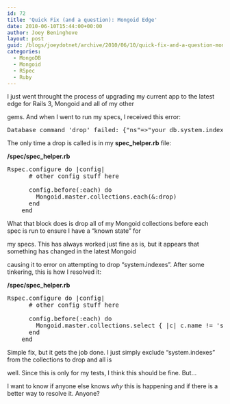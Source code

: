 ```yaml
---
id: 72
title: 'Quick Fix (and a question): Mongoid Edge'
date: 2010-06-10T15:44:00+00:00
author: Joey Beninghove
layout: post
guid: /blogs/joeydotnet/archive/2010/06/10/quick-fix-and-a-question-mongoid-edge.aspx
categories:
  - MongoDB
  - Mongoid
  - RSpec
  - Ruby
---
```

I just went throught the process of upgrading my current app to the latest edge for Rails 3, Mongoid and all of my other
  
gems. And when I went to run my specs, I received this error:

<pre>Database command 'drop' failed: {"ns"=&gt;"your_db.system.indexes", "errmsg"=&gt;"assertion: can't drop system ns", "ok"=&gt;0.0}
</pre>

The only time a drop is called is in my **spec_helper.rb** file:

**/spec/spec_helper.rb**

<pre>Rspec.configure do |config|
      # other config stuff here

      config.before(:each) do
        Mongoid.master.collections.each(&:drop)
      end
    end
</pre>

What that block does is drop all of my Mongoid collections before each spec is run to ensure I have a &#8220;known state&#8221; for
  
my specs. This has always worked just fine as is, but it appears that something has changed in the latest Mongoid
  
causing it to error on attempting to drop &#8220;system.indexes&#8221;. After some tinkering, this is how I resolved it:

**/spec/spec_helper.rb**

<pre>Rspec.configure do |config|
      # other config stuff here

      config.before(:each) do
        Mongoid.master.collections.select { |c| c.name != 'system.indexes' }.each(&:drop)
      end
    end
</pre>

Simple fix, but it gets the job done. I just simply exclude &#8220;system.indexes&#8221; from the collections to drop and all is
  
well. Since this is only for my tests, I think this should be fine. But&#8230;

I want to know if anyone else knows _why_ this is happening and if there is a better way to resolve it. Anyone?